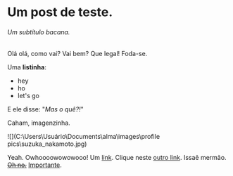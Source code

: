# Um post de teste. 

###### Um subtítulo bacana.



Olá olá, como vai? Vai bem? Que legal! Foda-se.

Uma **listinha**:

- hey
- ho 
- let's go



E ele disse: "*Mas o quê?!*"

Caham, imagenzinha.

![](C:\Users\Usuário\Documents\alma\images\profile pics\suzuka_nakamoto.jpg)



Yeah. Owhoooowowowooo! Um [link](https://alma-2020.github.io/posts/mais-teste-imagem). Clique neste [outro link](https://alma-2020.github.io/posts/super-anuncio). Issaê mermão. ~~<u>Oh no.</u>~~ <u>Importante</u>.

